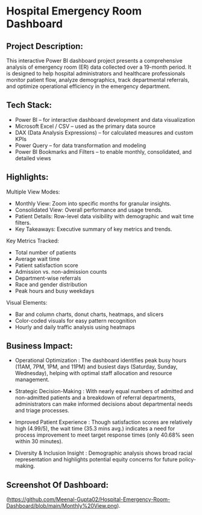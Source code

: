 # Hospital Emergency Room Dashboard 

## Project Description:
This interactive Power BI dashboard project presents a comprehensive analysis of emergency room (ER) data collected over a 19-month period. It is designed to help hospital administrators and healthcare professionals monitor patient flow, analyze demographics, track departmental referrals, and optimize operational efficiency in the emergency department.

## Tech Stack:
- Power BI – for interactive dashboard development and data visualization
- Microsoft Excel / CSV – used as the primary data source
- DAX (Data Analysis Expressions) – for calculated measures and custom KPIs
- Power Query – for data transformation and modeling
- Power BI Bookmarks and Filters – to enable monthly, consolidated, and detailed views

## Highlights:
Multiple View Modes:
- Monthly View: Zoom into specific months for granular insights.
- Consolidated View: Overall performance and usage trends.
- Patient Details: Row-level data visibility with demographic and wait time filters.
-	Key Takeaways: Executive summary of key metrics and trends.

Key Metrics Tracked:
- Total number of patients
- Average wait time
- Patient satisfaction score
- Admission vs. non-admission counts
- Department-wise referrals
- Race and gender distribution
- Peak hours and busy weekdays

Visual Elements:
- Bar and column charts, donut charts, heatmaps, and slicers
- Color-coded visuals for easy pattern recognition
- Hourly and daily traffic analysis using heatmaps

## Business Impact:
- Operational Optimization : The dashboard identifies peak busy hours (11AM, 7PM, 1PM, and 11PM) and busiest days (Saturday, Sunday, Wednesday), helping with optimal staff allocation and resource management.

- Strategic Decision-Making : With nearly equal numbers of admitted and non-admitted patients and a breakdown of referral departments, administrators can make informed decisions about departmental needs and triage processes.

- Improved Patient Experience : Though satisfaction scores are relatively high (4.99/5), the wait time (35.3 mins avg.)  indicates a need for process improvement to meet target response times (only 40.68% seen within 30 minutes).

- Diversity & Inclusion Insight : Demographic analysis shows broad racial representation and highlights potential equity concerns for future policy-making.

## Screenshot Of Dashboard: 
(https://github.com/Meenal-Gupta02/Hospital-Emergency-Room-Dashboard/blob/main/Monthly%20View.png).



